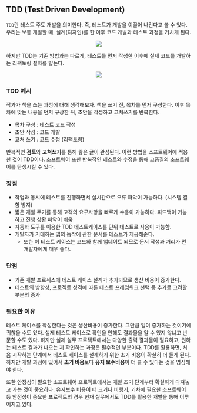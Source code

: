 ## TDD (Test Driven Development)

`TDD`란 테스트 주도 개발을 의미한다. 즉, 테스트가 개발을 이끌어 나간다고 볼 수 있다. 우리는 보통 개발할 때, 설계(디자인)를 한 이후 코드 개발과 테스트 과정을 거치게 된다.

<center><img src = "https://user-images.githubusercontent.com/78870076/132219184-0a6ce713-c9aa-4ec6-92f7-121744fe3061.png"></center>

하지만 TDD는 기존 방법과는 다르게, 테스트를 먼저 작성한 이후에 실제 코드를 개발하는 리팩토링 절차를 밟는다.

<center><img src = "https://user-images.githubusercontent.com/78870076/132219280-5a3d35bd-4745-4207-ae46-4631392f24a4.png"></center>

### TDD 예시

작가가 책을 쓰는 과정에 대해 생각해보자. 책을 쓰기 전, 목차를 먼저 구성한다. 이후 목차에 맞는 내용을 먼저 구상한 뒤, 초안을 작성하고 고쳐쓰기를 반복한다.

- 목차 구성 : 테스트 코드 작성
- 초안 작성 : 코드 개발
- 고쳐 쓰기 : 코드 수정 (리팩토링)

반복적인 **검토**와 **고쳐쓰기**를 통해 좋은 글이 완성된다. 이런 방법을 소프트웨어에 적용한 것이 TDD이다. 소프트웨어 또한 반복적인 테스트와 수정을 통해 고품질의 소프트웨어를 탄생시킬 수 있다.

### 장점

- 작업과 동시에 테스트를 진행하면서 실시간으로 오류 파악이 가능하다. (시스템 결함 방지)
- 짧은 개발 주기를 통해 고객의 요구사항을 빠르게 수용이 가능하다. 피드백이 가능하고 진행 상황 파악이 쉬움
- 자동화 도구를 이용한 TDD 테스트케이스를 단위 테스트로 사용이 가능함.
- 개발자가 기대하는 앱의 동작에 관한 문서를 테스트가 제공해준다.
    - 또한 이 테스트 케이스는 코드와 함께 업데이트 되므로 문서 작성과 거리가 먼 개발자에게 매우 좋다.

### 단점

- 기존 개발 프로세스에 테스트 케이스 설계가 추가되므로 생산 비용이 증가한다.
- 테스트의 방향성, 프로젝트 성격에 따른 테스트 프레임워크 선택 등 추가로 고려할 부분의 증가

### 필요한 이유 

테스트 케이스를 작성한다는 것은 생산비용이 증가한다. 그만큼 일이 증가하는 것이기에 귀찮을 수도 있다. 실제 테스트 케이스로 확인을 안해도 결과물을 알 수 있지 않냐고 반문할 수도 있다. 하지만 실제 실무 프로젝트에서는 다양한 출력 결과물이 필요하고, 원하는 테스트 결과가 나오는 지 확인하는 과정은 필수적인 부분이다. TDD를 활용하면, 처음 시작하는 단계에서 테스트 케이스를 설계하기 위한 초기 비용이 확실히 더 들게 된다. 하지만 개발 과정에 있어서 **초기 비용**보다 **유지 보수비용**이 더 클 수 있다는 것을 명심해야 한다.

또한 안정성이 필요한 소프트웨어 프로젝트에서는 개발 초기 단계부터 확실하게 다져놓고 가는 것이 중요하다. 유지보수 비용이 더 크거나 비행기, 기차에 필요한 소프트웨어 등 안전성이 중요한 프로젝트의 경우 현재 실무에서도 TDD를 활용한 개발을 통해 이루어지고 있다.

